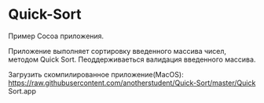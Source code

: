 # Quick-Sort
Пример Cocoa приложения.

Приложение выполняет сортировку введенного массива чисел, методом Quick Sort.
Пеоддерживаеться валидация введенного массива.

Загрузить скомпилированное приложение(MacOS):
https://raw.githubusercontent.com/anotherstudent/Quick-Sort/master/Quick Sort.app

